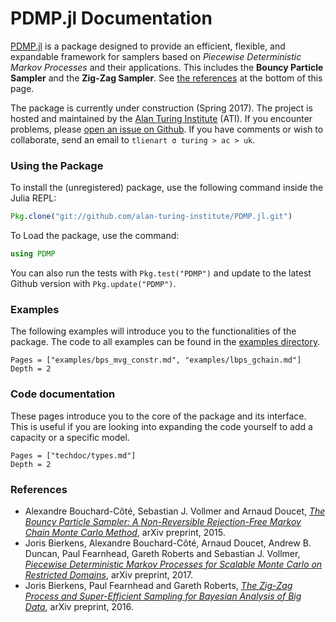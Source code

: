 # PDMP.jl Documentation

[PDMP.jl](https://github.com/alan-turing-institute/PDMP.jl) is a package designed to provide an efficient, flexible, and expandable framework for samplers based on *Piecewise Deterministic Markov Processes* and their applications.
This includes the **Bouncy Particle Sampler** and the **Zig-Zag Sampler**.
See [the references](#references) at the bottom of this page.

The package is currently under construction (Spring 2017).
The project is hosted and maintained by the [Alan Turing Institute](https://www.turing.ac.uk) (ATI).
If you encounter problems, please [open an issue on Github](https://github.com/alan-turing-institute/PDMP.jl/issues).
If you have comments or wish to collaborate, send an email to `tlienart σ turing > ac > uk`.

### Using the Package

To install the (unregistered) package, use the following command inside the Julia REPL:
```julia
Pkg.clone("git://github.com/alan-turing-institute/PDMP.jl.git")
```
To Load the package, use the command:
```julia
using PDMP
```

You can also run the tests with ```Pkg.test("PDMP")``` and update to the latest Github version with ```Pkg.update("PDMP")```.

### Examples

The following examples will introduce you to the functionalities of the package.
The code to all examples can be found in the [examples directory](https://github.com/alan-turing-institute/PDMP.jl/tree/master/example).

```@contents
Pages = ["examples/bps_mvg_constr.md", "examples/lbps_gchain.md"]
Depth = 2
```

### Code documentation

These pages introduce you to the core of the package and its interface.
This is useful if you are looking into expanding the code yourself to add a capacity or a specific model.

```@contents
Pages = ["techdoc/types.md"]
Depth = 2
```

### References

* Alexandre Bouchard-Côté, Sebastian J. Vollmer and Arnaud Doucet, [*The Bouncy Particle Sampler: A Non-Reversible Rejection-Free Markov Chain Monte Carlo Method*](https://arxiv.org/abs/1510.02451), arXiv preprint, 2015.
* Joris Bierkens, Alexandre Bouchard-Côté, Arnaud Doucet, Andrew B. Duncan, Paul Fearnhead, Gareth Roberts and Sebastian J. Vollmer, [*Piecewise Deterministic Markov Processes for Scalable Monte Carlo on Restricted Domains*](https://arxiv.org/pdf/1701.04244.pdf), arXiv preprint, 2017.
* Joris Bierkens, Paul Fearnhead and Gareth Roberts, [*The Zig-Zag Process and Super-Efficient Sampling for Bayesian Analysis of Big Data*](https://arxiv.org/pdf/1607.03188.pdf), arXiv preprint, 2016.
